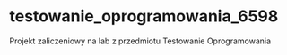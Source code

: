 # testowanie_oprogramowania_6598
Projekt zaliczeniowy na lab z przedmiotu Testowanie Oprogramowania

